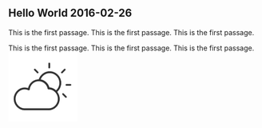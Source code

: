 Hello World
2016-02-26
---
This is the first passage.
This is the first passage.
This is the first passage.
<!-- more -->
This is the first passage.
This is the first passage.
This is the first passage.
![图片测试](../../static/images/test.png)
